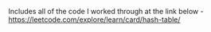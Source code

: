 Includes all of the code I worked through at the link below -
https://leetcode.com/explore/learn/card/hash-table/
